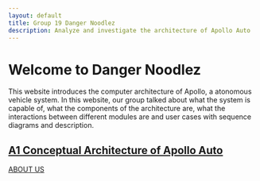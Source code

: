 ```yaml
---
layout: default
title: Group 19 Danger Noodlez
description: Analyze and investigate the architecture of Apollo Auto
---
```


# Welcome to Danger Noodlez

This website introduces the computer architecture of Apollo, a atonomous vehicle system. In this website, our group talked about what the system is capable of, what the components of the architecture are, what the interactions between different modules are and user cases with sequence diagrams and description. 

## [A1 Conceptual Architecture of Apollo Auto](./a1_conceptual_architecture.html)

[ABOUT US](./about_us.html)


